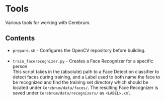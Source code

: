 # Tools
Various tools for working with Cerebrum.

## Contents
- `prepare.sh` - Configures the OpenCV repository before building.<br/><br/>
- `train_facerecognizer.py` - Creates a Face Recognizer for a specific person<br/>
  This script takes in the (absolute) path to a Face Detection classifier to detect faces during training, and a Label used to both name the face to be recognized and find the training set directory which should be located under `Cerebrum/data/faces/`. The resulting Face Recognizer is saved under `Cerebrum/data/recognizers/` as `<LABEL>.xml`.<br/><br/>
